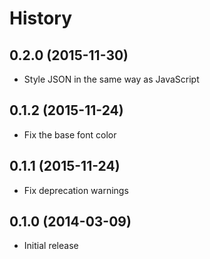 
# History

## 0.2.0 (2015-11-30)

  * Style JSON in the same way as JavaScript

## 0.1.2 (2015-11-24)

  * Fix the base font color

## 0.1.1 (2015-11-24)

  * Fix deprecation warnings

## 0.1.0 (2014-03-09)

  * Initial release
